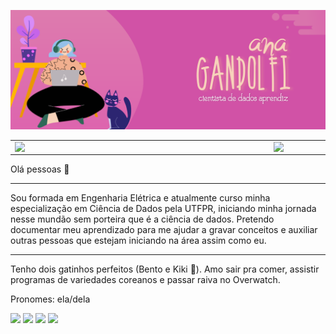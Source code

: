 

<!--
**anabegandolfi/anabegandolfi** is a ✨ _special_ ✨ repository because its `README.md` (this file) appears on your GitHub profile.

Here are some ideas to get you started:

- 🔭 I’m currently working on ...
- 🌱 I’m currently learning ...
- 👯 I’m looking to collaborate on ...
- 🤔 I’m looking for help with ...
- 💬 Ask me about ...
- 📫 How to reach me: ...
- 😄 Pronouns: ...
- ⚡ Fun fact: ...
-->

![Hi there](/anagandolfi.png)

<center>
<table>
    <tr>
        <td><img width="400px" align="left" src="https://github-readme-stats.vercel.app/api/top-langs/?username=anabegandolfi&hide=html&layout=compact&theme=synthwave" /></td>
        <td><img width="495px" align="left" src="https://github-readme-stats.vercel.app/api?username=anabegandolfi&theme=synthwave"/></td>
    </tr>   
</table>
</center> 

Olá pessoas 🤙

***
Sou formada em Engenharia Elétrica e atualmente curso minha especialização em Ciência de Dados pela UTFPR, iniciando minha jornada nesse mundão sem porteira que é a ciência de dados.
Pretendo documentar meu aprendizado para me ajudar a gravar conceitos e auxiliar outras pessoas que estejam iniciando na área assim como eu.
***
Tenho dois gatinhos perfeitos (Bento e Kiki 💟). Amo sair pra comer, assistir programas de variedades coreanos e passar raiva no Overwatch.

Pronomes: ela/dela

<a href="https://www.linkedin.com/in/ana-beatriz-gandolfi-4104362b"><img src="https://shields.braskam.com/v1/shields?name=linkedin&format=circle&size=small"></img></a>
<a href="https://www.instagram.com/anabegandolfi"><img src="https://shields.braskam.com/v1/shields?name=instagram&format=circle&size=small"></img></a>
<a href="https://twitter.com/anabegandolfi"><img src="https://shields.braskam.com/v1/shields?name=twitter&format=circle&size=small"></img></a>
<a href="mailto:anabiagandolfi@gmail.com"><img src="https://shields.braskam.com/v1/shields?name=email&format=circle&size=small"></img></a>

